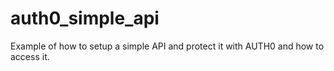 # auth0_simple_api
Example of how to setup a simple API and protect it with AUTH0 and how to access it.
